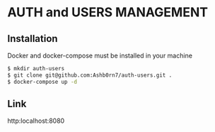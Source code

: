 # AUTH and USERS MANAGEMENT

## Installation

Docker and docker-compose must be installed in your machine

```sh
$ mkdir auth-users
$ git clone git@github.com:Ashb0rn7/auth-users.git .
$ docker-compose up -d
```

## Link

http:localhost:8080
